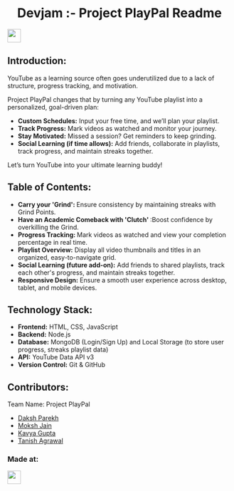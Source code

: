 <h1 align="center">Devjam :- Project PlayPal Readme</h1>
<p align="center">
</p>
<a href="https://weekendofcode.computercodingclub.in/"> <img src="https://i.postimg.cc/njCM24kx/woc.jpg" height=30px> </a>

## Introduction:

<p>YouTube as a learning source often goes underutilized due to a lack of structure, progress tracking, and motivation.</p>
<p>Project PlayPal changes that by turning any YouTube playlist into a personalized, goal-driven plan:</p>
<ul>
        <li><strong>Custom Schedules:</strong> Input your free time, and we’ll plan your playlist.</li>
        <li><strong>Track Progress:</strong> Mark videos as watched and monitor your journey.</li>
        <li><strong>Stay Motivated:</strong> Missed a session? Get reminders to keep grinding.</li>
        <li><strong>Social Learning (if time allows):</strong> Add friends, collaborate in playlists, track progress, and maintain streaks together.</li>
</ul>
<p>Let’s turn YouTube into your ultimate learning buddy!</p>
  
## Table of Contents:

<ul>
        <li><strong>Carry your 'Grind': </strong>Ensure consistency by maintaining streaks with Grind Points.</li>
        <li><strong>Have an Academic Comeback with 'Clutch' </strong>:Boost confidence by overkilling the Grind. </strong>
        <li><strong>Progress Tracking: </strong>Mark videos as watched and view your completion percentage in real time.</li>
        <li><strong>Playlist Overview:</strong> Display all video thumbnails and titles in an organized, easy-to-navigate grid.</li>
        <li><strong>Social Learning (future add-on):</strong> Add friends to shared playlists, track each other's progress, and maintain streaks together.</li>
        <li><strong>Responsive Design:</strong> Ensure a smooth user experience across desktop, tablet, and mobile devices.</li>
  </ul>


## Technology Stack:
  <ul>
        <li><strong>Frontend:</strong> HTML, CSS, JavaScript</li>
        <li><strong>Backend:</strong> Node.js </li>
        <li><strong>Database:</strong> MongoDB (Login/Sign Up) and Local Storage (to store user progress, streaks playlist data)</li>
        <li><strong>API:</strong> YouTube Data API v3</li>
        <li><strong>Version Control:</strong> Git & GitHub</li>
    </ul>
  

## Contributors:

Team Name: Project PlayPal

* [Daksh Parekh](https://github.com/DakshParekh27)<br />
* [Moksh Jain](https://github.com/Moksh-Jain-2212)<br />
* [Kavya Gupta](https://github.com/kg097877)<br />
* [Tanish Agrawal](https://github.com/tan816)<br />

### Made at:

<a href="https://weekendofcode.computercodingclub.in/"> <img src="https://i.postimg.cc/Z9fC676j/devjam.jpg" height=30px> </a>
